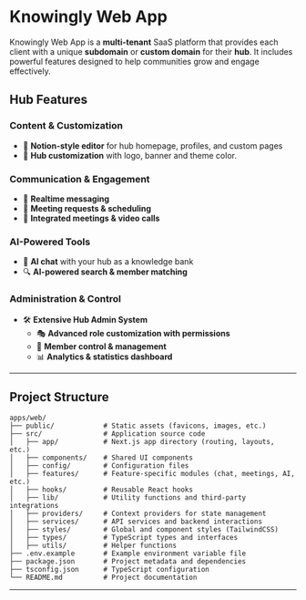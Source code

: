 # Knowingly Web App

Knowingly Web App is a **multi-tenant** SaaS platform that provides each client with a unique **subdomain** or **custom domain** for their **hub**. It includes powerful features designed to help communities grow and engage effectively.

## Hub Features

### Content & Customization
- 📝 **Notion-style editor** for hub homepage, profiles, and custom pages
- 🎨 **Hub customization** with logo, banner and theme color. 

### Communication & Engagement
- 💬 **Realtime messaging**  
- 📅 **Meeting requests & scheduling**  
- 🎥 **Integrated meetings & video calls**  

### AI-Powered Tools
- 🤖 **AI chat** with your hub as a knowledge bank  
- 🔍 **AI-powered search & member matching**  

### Administration & Control
- 🛠️ **Extensive Hub Admin System**  
  - 🎭 **Advanced role customization with permissions**  
  - 👥 **Member control & management**  
  - 📊 **Analytics & statistics dashboard**  

---

## Project Structure

```
apps/web/
├── public/            # Static assets (favicons, images, etc.)
├── src/               # Application source code
│   ├── app/           # Next.js app directory (routing, layouts, etc.)
│   ├── components/    # Shared UI components
│   ├── config/        # Configuration files
│   ├── features/      # Feature-specific modules (chat, meetings, AI, etc.)
│   ├── hooks/         # Reusable React hooks
│   ├── lib/           # Utility functions and third-party integrations
│   ├── providers/     # Context providers for state management
│   ├── services/      # API services and backend interactions
│   ├── styles/        # Global and component styles (TailwindCSS)
│   ├── types/         # TypeScript types and interfaces
│   ├── utils/         # Helper functions
├── .env.example       # Example environment variable file
├── package.json       # Project metadata and dependencies
├── tsconfig.json      # TypeScript configuration
└── README.md          # Project documentation
```

---


